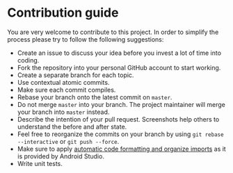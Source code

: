 # Contribution guide

You are very welcome to contribute to this project.
In order to simplify the process please try to follow the following suggestions:

* Create an issue to discuss your idea before you invest a lot of time into coding.
* Fork the repository into your personal GitHub account to start working.
* Create a separate branch for each topic.
* Use contextual atomic commits.
* Make sure each commit compiles.
* Rebase your branch onto the latest commit on `master`.
* Do not merge `master` into your branch. The project maintainer will merge your branch into `master` instead.
* Describe the intention of your pull request. Screenshots help others to understand the before and after state.
* Feel free to reorganize the commits on your branch by using `git rebase --interactive` or `git push --force`.
* Make sure to apply [automatic code formatting and organize imports][code-formatting] as it is provided by Android Studio.
* Write unit tests.


[code-formatting]: http://stackoverflow.com/a/5581992/356895
